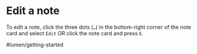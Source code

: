 # Edit a note

To edit a note, click the three dots (`…`) in the bottom-right corner of the note card and select `Edit` OR click the note card and press `E`.

#lumen/getting-started

